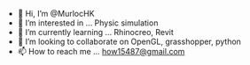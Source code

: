- 👋 Hi, I’m @MurlocHK
- 👀 I’m interested in ... Physic simulation
- 🌱 I’m currently learning ... Rhinocreo, Revit
- 💞️ I’m looking to collaborate on OpenGL, grasshopper, python
- 📫 How to reach me ... how15487@gmail.com

<!---
MurlocHK/MurlocHK is a ✨ special ✨ repository because its `README.md` (this file) appears on your GitHub profile.
You can click the Preview link to take a look at your changes.
--->
